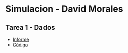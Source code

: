 # Simulacion - David Morales

## Tarea 1 - Dados
* [Informe](/Tarea1_Dados/Tarea%1%-%Dados.pdf)
* [Código](/Tarea1_Dados/src/Main.java)
